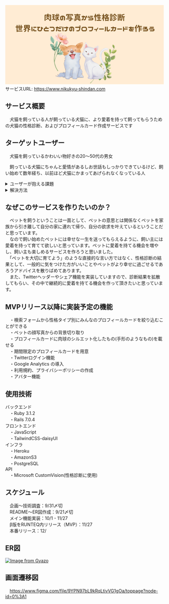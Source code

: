 ![ロゴ画像](app/assets/images/ogp.png)
　サービスURL: https://www.nikukyu-shindan.com
## サービス概要

　犬猫を飼っている人が飼っている犬猫に、より愛着を持って飼ってもらうための犬猫の性格診断、およびプロフィールカード作成サービスです

## ターゲットユーザー

　犬猫を飼っているかわいい物好きの20〜50代の男女

　飼っている犬猫にちゃんと愛情があるしお世話もしっかりできているけど、飼い始めて数年経ち、以前ほど犬猫にかまってあげられなくなっている人<br>

<details>
 <summary>ユーザーが抱える課題</summary>
　犬猫を飼い始めた当初は小さかったしすごく可愛くて愛情を持って育ててきた<br>
　今も可愛いと思うしお世話もしっかりできているが、飼い始めた当初よりはかまってあげられていない
</details>

<details>
 <summary>解決方法</summary>
　①肉球の性格診断結果を通して犬猫の行動、性格により興味を持ってもらう<br>
　②プロフィールカードをSNSプロフィールに設定していただくことで、さらに身近に犬猫を感じてもらう<br>
　③シェア機能による性格診断結果やプロフィールカードの共有で、飼い主同士のコミュニケーションをしてもらう<br>
　これら①〜③を通して飼い主が犬猫を意識するきっかけを多くつくり、今までより愛着を持って飼ってもらう
</details>

## なぜこのサービスを作りたいのか？<br>
　ペットを飼うということは一面として、ペットの意思とは関係なくペットを家族から引き離して自分の家に連れて帰り、自分の欲求を叶えているということだと思っています。<br>
　なので飼い始めたペットには幸せな一生を送ってもらえるように、飼い主には愛着を持って育てて欲しいと思っています。ペットに愛着を持てる機会を増やし、飼い主も楽しめるサービスを作ろうと思いました。<br>
　「ペットを大切に育てよう」のような直接的な言い方ではなく、性格診断の結果として、一般的に気をつけた方がいいことやペットがより幸せに過ごせるであろうアドバイスを散りばめてあります。<br>
　また、Twitterヘッダーやシェア機能を実装していますので、診断結果を拡散してもらい、その中で継続的に愛着を持てる機会を作って頂きたいと思っています。

## MVPリリース以降に実装予定の機能

　・検索フォームから性格タイプ別にみんなのプロフィールカードを絞り込むことができる<br>
　・ペットの顔写真からの背景切り取り<br>
　・プロフィールカードに肉球のシルエット化したもの(手形のようなもの)を載せる<br>
　・期間限定のプロフィールカードを用意<br>
　・Twitterログイン機能<br>
　・Google Analytics の導入<br>
　・利用規約、プライバシーポリシーの作成<br>
　・アバター機能<br>

## 使用技術
バックエンド<br>
　・Ruby 3.1.2<br>
　・Rails 7.0.4<br>
フロントエンド<br>
　・JavaScript<br>
　・TailwindCSS-daisyUI<br>
インフラ<br>
　・Heroku<br>
　・AmazonS3<br>
　・PostgreSQL<br>
API<br>
　・Microsoft CustomVision(性格診断に使用)<br>

## スケジュール
　企画〜技術調査：9/31〆切<br>
　README〜ER図作成：9/21〆切<br>
　メイン機能実装：10/1 - 11/27<br>
　β版をRUNTEQ内リリース（MVP）：11/27<br>
　本番リリース：12/<br>

## ER図
[![Image from Gyazo](https://i.gyazo.com/33b677a73fc9a1158d76dc490192f2ef.png)](https://gyazo.com/33b677a73fc9a1158d76dc490192f2ef)

## 画面遷移図
　https://www.figma.com/file/9YPN97bL9kRqLtivVG1gOa/toppage?node-id=0%3A1<br>

